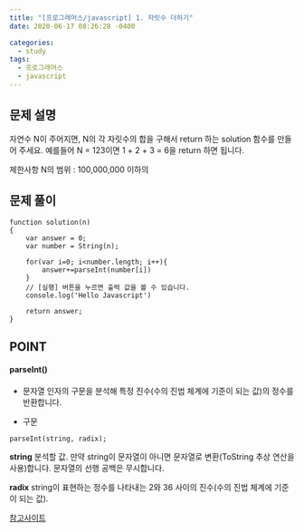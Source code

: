 ```yaml
---
title: "[프로그래머스/javascript] 1. 자릿수 더하기"
date: 2020-06-17 08:26:28 -0400

categories:
  - study
tags:
  - 프로그래머스
  - javascript
---
```


## 문제 설명

자연수 N이 주어지면, N의 각 자릿수의 합을 구해서 return 하는 solution 함수를 만들어 주세요.
예를들어 N = 123이면 1 + 2 + 3 = 6을 return 하면 됩니다.

제한사항
N의 범위 : 100,000,000 이하의

## 문제 풀이

```
function solution(n)
{
    var answer = 0;
    var number = String(n);

    for(var i=0; i<number.length; i++){
        answer+=parseInt(number[i])
    }
    // [실행] 버튼을 누르면 출력 값을 볼 수 있습니다.
    console.log('Hello Javascript')

    return answer;
}
```

## POINT

#### parseInt()

- 문자열 인자의 구문을 분석해 특정 진수(수의 진법 체계에 기준이 되는 값)의 정수를 반환합니다.

- 구문

```
parseInt(string, radix);
```

**string**
분석할 값. 만약 string이 문자열이 아니면 문자열로 변환(ToString 추상 연산을 사용)합니다. 문자열의 선행 공백은 무시합니다.

**radix**
string이 표현하는 정수를 나타내는 2와 36 사이의 진수(수의 진법 체계에 기준이 되는 값).

[참고사이트](https://developer.mozilla.org/ko/docs/Web/JavaScript/Reference/Global_Objects/parseInt)
